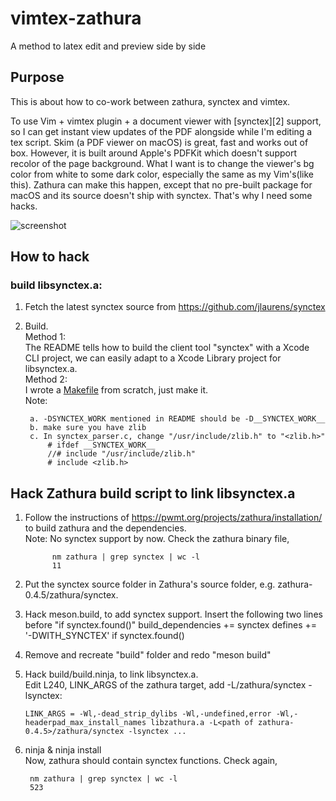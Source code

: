 # vimtex-zathura
A method to latex edit and preview side by side

## Purpose

This is about how to co-work between zathura, synctex and vimtex.

To use Vim + vimtex plugin + a document viewer with [synctex][2] support, so I
can get instant view updates of the PDF alongside while I'm editing a tex
script. Skim (a PDF viewer on macOS) is great, fast and works out of box.
However, it is built around Apple's PDFKit which doesn't support recolor of
the page background. What I want is to change the viewer's bg color from white
to some dark color, especially the same as my Vim's(like this). Zathura can
make this happen, except that no pre-built package for macOS and its source
doesn't ship with synctex. That's why I need some hacks.

![][1]

## How to hack

### build libsynctex.a:
1. Fetch the latest synctex source from https://github.com/jlaurens/synctex
2. Build.  
    Method 1:  
    The README tells how to build the client tool "synctex" with a
    Xcode CLI project, we can easily adapt to a Xcode Library project for
    libsynctex.a.  
    Method 2:  
    I wrote a [Makefile](Makefile.libsyntex) from scratch, just make it.  
    Note: 

        a. -DSYNCTEX_WORK mentioned in README should be -D__SYNCTEX_WORK__
        b. make sure you have zlib
        c. In synctex_parser.c, change "/usr/include/zlib.h" to "<zlib.h>"
            # ifdef __SYNCTEX_WORK__
            //# include "/usr/include/zlib.h"
            # include <zlib.h>


## Hack Zathura build script to link libsynctex.a
1. Follow the instructions of https://pwmt.org/projects/zathura/installation/ to build zathura and the dependencies.  
    Note: No synctex support by now. Check the zathura binary file,

             nm zathura | grep synctex | wc -l
             11

2. Put the synctex source folder in Zathura's source folder, e.g. zathura-0.4.5/zathura/synctex.
3. Hack meson.build, to add synctex support.
    Insert the following two lines before "if synctex.found()"
    build_dependencies += synctex
    defines += '-DWITH_SYNCTEX'
    if synctex.found()
4. Remove and recreate "build" folder and redo "meson build"
5. Hack build/build.ninja, to link libsynctex.a.  
   Edit L240, LINK_ARGS of the zathura target, add -L<path of zathura-0.4.5>/zathura/synctex -lsynctex:

       LINK_ARGS = -Wl,-dead_strip_dylibs -Wl,-undefined,error -Wl,-headerpad_max_install_names libzathura.a -L<path of zathura-0.4.5>/zathura/synctex -lsynctex ...

6. ninja & ninja install  
   Now, zathura should contain synctex functions. Check again,

        nm zathura | grep synctex | wc -l
        523

[1]: <Resources/vimtex_zathura.png> "screenshot"


[//]: # (vim: tw=78:ts=8:sts=4:sw=4:noet:ft=markdown:norl:)
